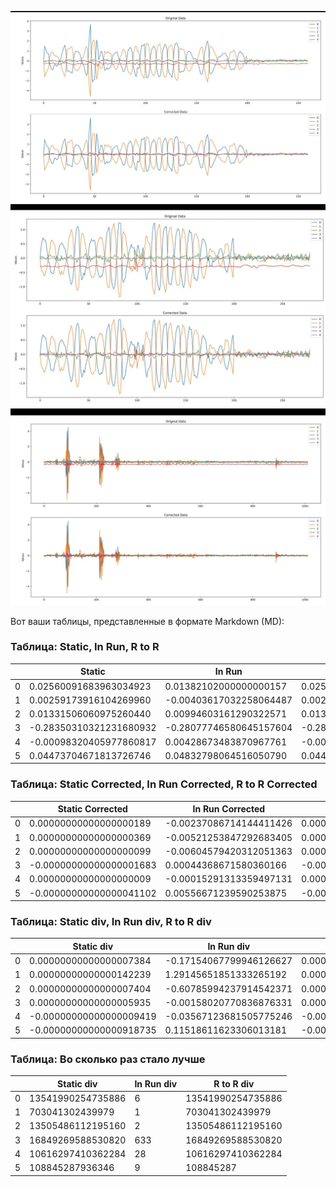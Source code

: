 ![1 Plot Image](src/plot_1.jpg)
![2 Plot Image](src/plot_2.jpg)
![3 Plot Image](src/plot_3.jpg)

Вот ваши таблицы, представленные в формате Markdown (MD):

### Таблица: Static, In Run, R to R

|    | Static                | In Run                | R to R               |
|----|-----------------------|-----------------------|----------------------|
| 0  | 0.02560091683963034923 | 0.01382102000000000157 | 0.02560091683963034923 |
| 1  | 0.00259173916104269960 | -0.00403617032258064487 | 0.00259173916104269960 |
| 2  | 0.01331506060975260440 | 0.00994603161290322571 | 0.01331506060975260440 |
| 3  | -0.28350310321231680932 | -0.28077746580645157604 | -0.28350310321231680932 |
| 4  | -0.00098320405977860817 | 0.00428673483870967761 | -0.00098320405977860817 |
| 5  | 0.04473704671813726746 | 0.04832798064516050790 | 0.04473704671813726746 |

### Таблица: Static Corrected, In Run Corrected, R to R Corrected

|    | Static Corrected      | In Run Corrected       | R to R Corrected      |
|----|-----------------------|------------------------|-----------------------|
| 0  | 0.00000000000000000189 | -0.00237086714144411426 | 0.00000000000000000189 |
| 1  | 0.00000000000000000369 | -0.00521253847292683405 | 0.00000000000000000369 |
| 2  | 0.00000000000000000099 | -0.00604579420312051363 | 0.00000000000000000099 |
| 3  | -0.00000000000000001683 | 0.00044368671580360166 | -0.00000000000000001683 |
| 4  | 0.00000000000000000009 | -0.00015291313359497131 | 0.00000000000000000009 |
| 5  | -0.00000000000000041102 | 0.00556671239590253875 | -0.00000000000000041102 |

### Таблица: Static div, In Run div, R to R div

|    | Static div            | In Run div             | R to R div            |
|----|-----------------------|------------------------|-----------------------|
| 0  | 0.00000000000000007384 | -0.17154067799946126627 | 0.00000000000000007384 |
| 1  | 0.00000000000000142239 | 1.29145651851333265192 | 0.00000000000000142239 |
| 2  | 0.00000000000000007404 | -0.60785994237914542371 | 0.00000000000000007404 |
| 3  | 0.00000000000000005935 | -0.00158020770836876331 | 0.00000000000000005935 |
| 4  | -0.00000000000000009419 | -0.03567123681505775246 | -0.00000000000000009419 |
| 5  | -0.00000000000000918735 | 0.11518611623306013181 | -0.00000000000000918735 |

### Таблица: Во сколько раз стало лучше

|    | Static div | In Run div | R to R div |
|----|------------|------------|------------|
| 0  | 13541990254735886 | 6 | 13541990254735886 |
| 1  | 703041302439979 | 1 | 703041302439979 |
| 2  | 13505486112195160 | 2 | 13505486112195160 |
| 3  | 16849269588530820 | 633 | 16849269588530820 |
| 4  | 10616297410362284 | 28 | 10616297410362284 |
| 5  | 108845287936346 | 9 | 108845287